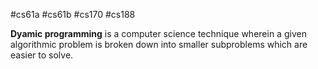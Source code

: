  #cs61a #cs61b #cs170 #cs188 

**Dyamic programming** is a computer science technique wherein a given algorithmic problem is broken down into smaller subproblems which are easier to solve. 